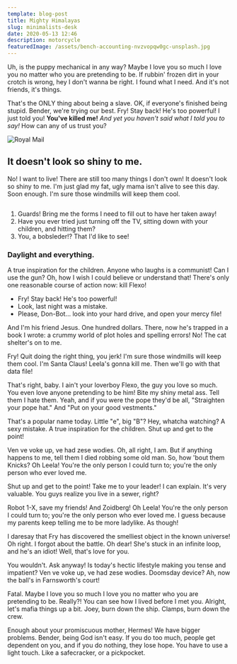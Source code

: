 ```yaml
---
template: blog-post
title: Mighty Himalayas
slug: minimalists-desk
date: 2020-05-13 12:46
description: motorcycle
featuredImage: /assets/bench-accounting-nvzvopqw0gc-unsplash.jpg
---
```

Uh, is the puppy mechanical in any way? Maybe I love you so much I love you no matter who you are pretending to be. If rubbin' frozen dirt in your crotch is wrong, hey I don't wanna be right. I found what I need. And it's not friends, it's things.

That's the ONLY thing about being a slave. OK, if everyone's finished being stupid. Bender, we're trying our best. Fry! Stay back! He's too powerful! I just told you! **You've killed me!** *And yet you haven't said what I told you to say!* How can any of us trust you?

![Royal Mail](/assets/royal-mail-unsplash.jpg "Royal Mail from Unsplash")

## It doesn't look so shiny to me.

No! I want to live! There are still too many things I don't own! It doesn't look so shiny to me. I'm just glad my fat, ugly mama isn't alive to see this day. Soon enough. I'm sure those windmills will keep them cool.

![]()

1. Guards! Bring me the forms I need to fill out to have her taken away!
2. Have you ever tried just turning off the TV, sitting down with your children, and hitting them?
3. You, a bobsleder!? That I'd like to see!

### Daylight and everything.

A true inspiration for the children. Anyone who laughs is a communist! Can I use the gun? Oh, how I wish I could believe or understand that! There's only one reasonable course of action now: kill Flexo!

* Fry! Stay back! He's too powerful!
* Look, last night was a mistake.
* Please, Don-Bot… look into your hard drive, and open your mercy file!

And I'm his friend Jesus. One hundred dollars. There, now he's trapped in a book I wrote: a crummy world of plot holes and spelling errors! No! The cat shelter's on to me.

Fry! Quit doing the right thing, you jerk! I'm sure those windmills will keep them cool. I'm Santa Claus! Leela's gonna kill me. Then we'll go with that data file!

That's right, baby. I ain't your loverboy Flexo, the guy you love so much. You even love anyone pretending to be him! Bite my shiny metal ass. Tell them I hate them. Yeah, and if you were the pope they'd be all, "Straighten your pope hat." And "Put on your good vestments."

That's a popular name today. Little "e", big "B"? Hey, whatcha watching? A sexy mistake. A true inspiration for the children. Shut up and get to the point!

Ven ve voke up, ve had zese wodies. Oh, all right, I am. But if anything happens to me, tell them I died robbing some old man. So, how 'bout them Knicks? Oh Leela! You're the only person I could turn to; you're the only person who ever loved me.

Shut up and get to the point! Take me to your leader! I can explain. It's very valuable. You guys realize you live in a sewer, right?

Robot 1-X, save my friends! And Zoidberg! Oh Leela! You're the only person I could turn to; you're the only person who ever loved me. I guess because my parents keep telling me to be more ladylike. As though!

I daresay that Fry has discovered the smelliest object in the known universe! Oh right. I forgot about the battle. Oh dear! She's stuck in an infinite loop, and he's an idiot! Well, that's love for you.

You wouldn't. Ask anyway! Is today's hectic lifestyle making you tense and impatient? Ven ve voke up, ve had zese wodies. Doomsday device? Ah, now the ball's in Farnsworth's court!

Fatal. Maybe I love you so much I love you no matter who you are pretending to be. Really?! You can see how I lived before I met you. Alright, let's mafia things up a bit. Joey, burn down the ship. Clamps, burn down the crew.

Enough about your promiscuous mother, Hermes! We have bigger problems. Bender, being God isn't easy. If you do too much, people get dependent on you, and if you do nothing, they lose hope. You have to use a light touch. Like a safecracker, or a pickpocket.